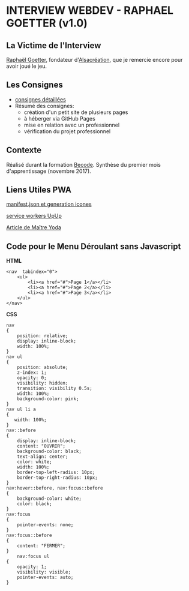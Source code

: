 # INTERVIEW WEBDEV - RAPHAEL GOETTER (v1.0)

## La Victime de l'Interview

[Raphaël Goetter](https://goetter.fr/), fondateur d'[Alsacréation](https://www.alsacreations.com/), que je remercie encore pour avoir joué le jeu.

## Les Consignes

* [consignes détaillées](https://github.com/becodeorg/Swartz-promo-3/tree/master/Projects/interview-webdev)
* Résumé des consignes:
  * création d'un petit site de plusieurs pages
  * à héberger via GitHub Pages
  * mise en relation avec un professionnel
  * vérification du projet professionnel


## Contexte

Réalisé durant la formation [Becode](http://www.becode.org/). Synthèse du premier mois d'apprentissage (novembre 2017).

## Liens Utiles PWA

[manifest.json et generation icones](https://realfavicongenerator.net)

[service workers UpUp](https://www.talater.com/upup/getting-started-with-offline-first.html)

[Article de Maître Yoda](https://dev.to/pixeline/the-easy-way-to-turn-a-website-into-a-progressive-web-app-77g)

## Code pour le Menu Déroulant sans Javascript

**HTML**

    <nav  tabindex="0">
        <ul>
            <li><a href="#">Page 1</a></li>
            <li><a href="#">Page 2</a></li>
            <li><a href="#">Page 3</a></li>
        </ul>
    </nav>

**CSS**

    nav
    {
        position: relative;
        display: inline-block;
        width: 100%;
    }
    nav ul
    {
        position: absolute;
        z-index: 1;
        opacity: 0;
        visibility: hidden;
        transition: visibility 0.5s;
        width: 100%;
        background-color: pink;
    }
    nav ul li a
    {
       width: 100%;
    }
    nav::before
    {
        display: inline-block;
        content: "OUVRIR";
        background-color: black;
        text-align: center;
        color: white;
        width: 100%;
        border-top-left-radius: 10px;
        border-top-right-radius: 10px;
    }
    nav:hover::before, nav:focus::before
    {
        background-color: white;
        color: black;
    }
    nav:focus
    {
        pointer-events: none;
    }
    nav:focus::before
    {
        content: "FERMER";
    }
        nav:focus ul
    {
        opacity: 1;
        visibility: visible;
        pointer-events: auto;
    }

